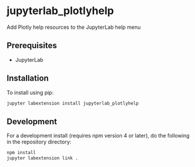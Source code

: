 # jupyterlab_plotlyhelp

Add Plotly help resources to the JupyterLab help menu


## Prerequisites

* JupyterLab

## Installation

To install using pip:

```bash
jupyter labextension install jupyterlab_plotlyhelp
```

## Development

For a development install (requires npm version 4 or later), do the following in the repository directory:

```bash
npm install
jupyter labextension link .
```

